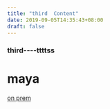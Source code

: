 ```yaml
---
title: "third  Content"
date: 2019-09-05T14:35:43+08:00
draft: false
---
```


### third----ttttss

# maya
[on prem](https://github.com/lab798/aws-dr-samples/tree/master/aws-on-premise-to-aws-backup)
